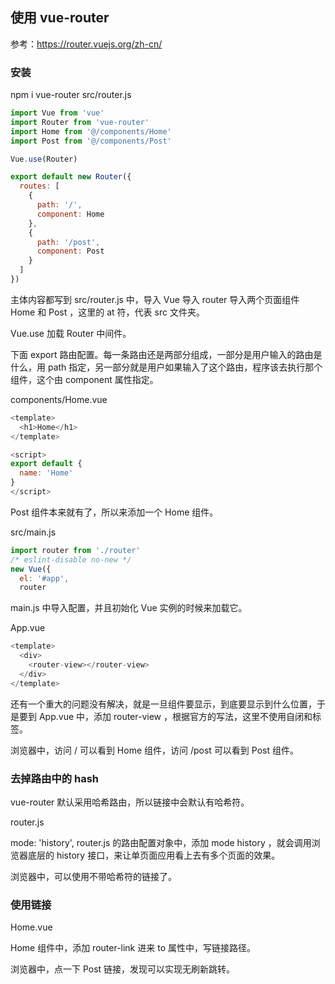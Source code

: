 ## 使用 vue-router

参考：https://router.vuejs.org/zh-cn/

### 安装

npm i vue-router
src/router.js

```js
import Vue from 'vue'
import Router from 'vue-router'
import Home from '@/components/Home'
import Post from '@/components/Post'

Vue.use(Router)

export default new Router({
  routes: [
    {
      path: '/',
      component: Home
    },
    {
      path: '/post',
      component: Post
    }
  ]
})
```

主体内容都写到 src/router.js 中，导入 Vue 导入 router 导入两个页面组件 Home 和 Post ，这里的 at 符，代表 src 文件夹。

Vue.use 加载 Router 中间件。

下面 export 路由配置。每一条路由还是两部分组成，一部分是用户输入的路由是什么，用 path 指定，另一部分就是用户如果输入了这个路由，程序该去执行那个组件，这个由 component 属性指定。

components/Home.vue

```js
<template>
  <h1>Home</h1>
</template>

<script>
export default {
  name: 'Home'
}
</script>
```
Post 组件本来就有了，所以来添加一个 Home 组件。

src/main.js

```js
import router from './router'
/* eslint-disable no-new */
new Vue({
  el: '#app',
  router
```
main.js 中导入配置，并且初始化 Vue 实例的时候来加载它。

App.vue

```js
<template>
  <div>
    <router-view></router-view>
  </div>
</template>
```
还有一个重大的问题没有解决，就是一旦组件要显示，到底要显示到什么位置，于是要到 App.vue 中，添加 router-view ，根据官方的写法，这里不使用自闭和标签。

浏览器中，访问 / 可以看到 Home 组件，访问 /post 可以看到 Post 组件。

### 去掉路由中的 hash

vue-router 默认采用哈希路由，所以链接中会默认有哈希符。

router.js

mode: 'history',
router.js 的路由配置对象中，添加 mode history ，就会调用浏览器底层的 history 接口，来让单页面应用看上去有多个页面的效果。

浏览器中，可以使用不带哈希符的链接了。

### 使用链接

Home.vue

<template>
  <div class="home">
    <h1>Home</h1>
    <router-link to="post">Post</router-link>
  </div>
</template>
Home 组件中，添加 router-link 进来 to 属性中，写链接路径。

浏览器中，点一下 Post 链接，发现可以实现无刷新跳转。